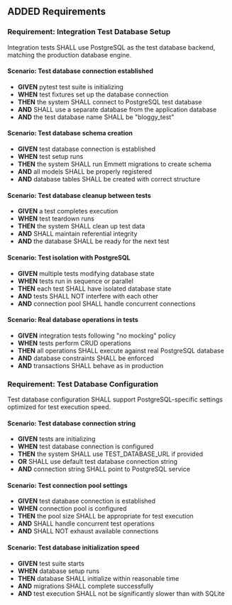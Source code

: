 ## ADDED Requirements

### Requirement: Integration Test Database Setup
Integration tests SHALL use PostgreSQL as the test database backend, matching the production database engine.

#### Scenario: Test database connection established
- **GIVEN** pytest test suite is initializing
- **WHEN** test fixtures set up the database connection
- **THEN** the system SHALL connect to PostgreSQL test database
- **AND** SHALL use a separate database from the application database
- **AND** the test database name SHALL be "bloggy_test"

#### Scenario: Test database schema creation
- **GIVEN** test database connection is established
- **WHEN** test setup runs
- **THEN** the system SHALL run Emmett migrations to create schema
- **AND** all models SHALL be properly registered
- **AND** database tables SHALL be created with correct structure

#### Scenario: Test database cleanup between tests
- **GIVEN** a test completes execution
- **WHEN** test teardown runs
- **THEN** the system SHALL clean up test data
- **AND** SHALL maintain referential integrity
- **AND** the database SHALL be ready for the next test

#### Scenario: Test isolation with PostgreSQL
- **GIVEN** multiple tests modifying database state
- **WHEN** tests run in sequence or parallel
- **THEN** each test SHALL have isolated database state
- **AND** tests SHALL NOT interfere with each other
- **AND** connection pool SHALL handle concurrent connections

#### Scenario: Real database operations in tests
- **GIVEN** integration tests following "no mocking" policy
- **WHEN** tests perform CRUD operations
- **THEN** all operations SHALL execute against real PostgreSQL database
- **AND** database constraints SHALL be enforced
- **AND** transactions SHALL behave as in production

### Requirement: Test Database Configuration
Test database configuration SHALL support PostgreSQL-specific settings optimized for test execution speed.

#### Scenario: Test database connection string
- **GIVEN** tests are initializing
- **WHEN** test database connection is configured
- **THEN** the system SHALL use TEST_DATABASE_URL if provided
- **OR** SHALL use default test database connection string
- **AND** connection string SHALL point to PostgreSQL service

#### Scenario: Test connection pool settings
- **GIVEN** test database connection is established
- **WHEN** connection pool is configured
- **THEN** the pool size SHALL be appropriate for test execution
- **AND** SHALL handle concurrent test operations
- **AND** SHALL NOT exhaust available connections

#### Scenario: Test database initialization speed
- **GIVEN** test suite starts
- **WHEN** database setup runs
- **THEN** database SHALL initialize within reasonable time
- **AND** migrations SHALL complete successfully
- **AND** test execution SHALL not be significantly slower than with SQLite

